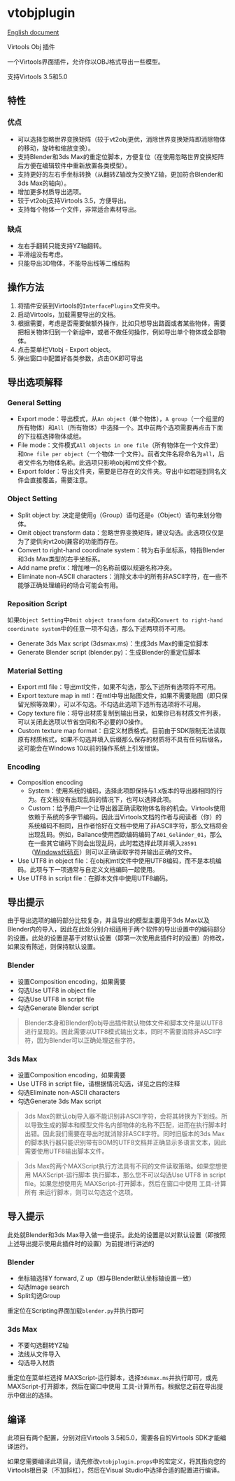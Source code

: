 # vtobjplugin

[English document](README.md)

Virtools Obj 插件

一个Virtools界面插件，允许你以OBJ格式导出一些模型。

支持Virtools 3.5和5.0

## 特性

### 优点

* 可以选择忽略世界变换矩阵（较于vt2obj更优，消除世界变换矩阵即消除物体的移动，旋转和缩放变换）。
* 支持Blender和3ds Max的重定位脚本，方便复位（在使用忽略世界变换矩阵后方便在编辑软件中重新放置各类模型）。
* 支持更好的左右手坐标转换（从翻转Z轴改为交换YZ轴，更加符合Blender和3ds Max的轴向）。
* 增加更多材质导出选项。
* 较于vt2obj支持Virtools 3.5，方便导出。
* 支持每个物体一个文件，非常适合素材导出。

### 缺点

* 左右手翻转只能支持YZ轴翻转。
* 平滑组没有考虑。
* 只能导出3D物体，不能导出线等二维结构

## 操作方法

1. 将插件安装到Virtools的`InterfacePlugins`文件夹中。
1. 启动Virtools，加载需要导出的文档。
1. 根据需要，考虑是否需要做额外操作，比如只想导出路面或者某些物体，需要把相关物体归到一个新组中，或者不做任何操作，例如导出单个物体或全部物体。
1. 点击菜单栏Vtobj - Export object。
1. 弹出窗口中配置好各类参数，点击OK即可导出

## 导出选项解释

### General Setting

* Export mode：导出模式，从`An object`（单个物体），`A group`（一个组里的所有物体）和`All`（所有物体）中选择一个。其中前两个选项需要再点击下面的下拉框选择物体或组。
* File mode：文件模式`All objects in one file`（所有物体在一个文件里）和`One file per object`（一个物体一个文件）。前者文件名将命名为`all`，后者文件名为物体名称。此选项只影响obj和mtl文件个数。
* Export folder：导出文件夹，需要是已存在的文件夹。导出中如若碰到同名文件会直接覆盖，需要注意。

### Object Setting

* Split object by: 决定是使用`g`（Group）语句还是`o`（Object）语句来划分物体。
* Omit object transform data：忽略世界变换矩阵，建议勾选。此选项仅仅是为了提供向vt2obj兼容的功能而存在。
* Convert to right-hand coordinate system：转为右手坐标系，特指Blender和3ds Max类型的右手坐标系。
* Add name prefix：增加唯一的名称前缀以规避名称冲突。
* Eliminate non-ASCII characters：消除文本中的所有非ASCII字符，在一些不能够正确处理编码的场合可能会有用。

### Reposition Script

如果`Object Setting`中`Omit object transform data`和`Convert to right-hand coordinate system`中的任意一项不勾选，那么下述两项将不可用。

* Generate 3ds Max script (3dsmax.ms)：生成3ds Max的重定位脚本
* Generate Blender script (blender.py)：生成Blender的重定位脚本

### Material Setting

* Export mtl file：导出mtl文件，如果不勾选，那么下述所有选项将不可用。
* Export texture map in mtl：在mtl中导出贴图文件，如果不需要贴图（即只保留光照等效果），可以不勾选。不勾选此选项下述所有选项将不可用。
* Copy texture file：将导出材质复制到输出目录，如果你已有材质文件列表，可以关闭此选项以节省空间和不必要的IO操作。
* Custom texture map format：自定义材质格式。目前由于SDK限制无法读取原有材质格式，如果不勾选并填入后缀那么保存的材质将不具有任何后缀名，这可能会在Windows 10以前的操作系统上引发错误。

### Encoding

* Composition encoding
  - System：使用系统的编码，选择此项即保持与1.x版本的导出器相同的行为。在文档没有出现乱码的情况下，也可以选择此项。
  - Custom：给予用户一个让导出器正确读取物体名称的机会。Virtools使用依赖于系统的多字节编码。因此当Virtools文档的作者与阅读者（你）的系统编码不相同，且作者恰好在文档中使用了非ASCII字符，那么文档将会出现乱码。例如，Ballance使用西欧编码编码了`A01_Geländer_01`，那么在一些其它编码下则会出现乱码，此时若选择此项并填入`28591`（[Windows代码页](https://docs.microsoft.com/en-us/windows/win32/intl/code-page-identifiers)）则可以正确读取字符并输出正确的文件。
* Use UTF8 in object file：在obj和mtl文件中使用UTF8编码，而不是本机编码。此项与下一项通常与自定义文档编码一起使用。
* Use UTF8 in script file：在脚本文件中使用UTF8编码。

## 导出提示

由于导出选项的编码部分比较复杂，并且导出的模型主要用于3ds Max以及Blender内的导入，因此在此处分别介绍适用于两个软件的导出设置中的编码部分的设置。此处的设置是基于对默认设置（即第一次使用此插件时的设置）的修改，如果没有陈述，则保持默认设置。

### Blender

* 设置Composition encoding，如果需要
* 勾选Use UTF8 in object file
* 勾选Use UTF8 in script file
* 勾选Generate Blender script

> Blender本身和Blender的obj导出插件默认物体文件和脚本文件是以UTF8进行呈现的。因此需要以UTF8模式输出文本，同时不需要消除非ASCII字符，因为Blender可以正确处理这些字符。

### 3ds Max

* 设置Composition encoding，如果需要
* Use UTF8 in script file，请根据情况勾选，详见之后的注释
* 勾选Eliminate non-ASCII characters
* 勾选Generate 3ds Max script

> 3ds Max的默认obj导入器不能识别非ASCII字符，会将其转换为下划线。所以导致生成的脚本和模型文件名内部物体的名称不匹配，进而在执行脚本时出错。因此我们需要在导出时就消除非ASCII字符。同时旧版本的3ds Max的脚本执行器只能识别带有BOM的UTF8文档并正确显示多语言文本，因此需要使用UTF8输出脚本文件。

> 3ds Max的两个MAXScript执行方法具有不同的文件读取策略。如果您想使用 MAXScript-运行脚本 执行脚本，那么您不可以勾选Use UTF8 in script file。如果您想使用先 MAXScript-打开脚本，然后在窗口中使用 工具-计算所有 来运行脚本，则可以勾选这个选项。

## 导入提示

此处就Blender和3ds Max导入做一些提示。此处的设置是以对默认设置（即按照上述导出提示使用此插件时的设置）为前提进行讲述的

### Blender

* 坐标轴选择Y forward, Z up（即与Blender默认坐标轴设置一致）
* 勾选Image search
* Split勾选Group

重定位在Scripting界面加载`blender.py`并执行即可

### 3ds Max

* 不要勾选翻转YZ轴
* 法线从文件导入
* 勾选导入材质

重定位在菜单栏选择 MAXScript-运行脚本，选择`3dsmax.ms`并执行即可，或先 MAXScript-打开脚本，然后在窗口中使用 工具-计算所有。根据您之前在导出提示中做出的选择。

## 编译

此项目有两个配置，分别对应Virtools 3.5和5.0，需要各自的Virtools SDK才能编译运行。

如果您需要编译此项目，请先修改`vtobjplugin.props`中的宏定义，将其指向您的Virtools根目录（不加斜杠），然后在Visual Studio中选择合适的配置进行编译。
